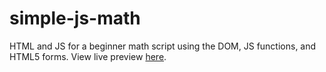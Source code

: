 # simple-js-math
HTML and JS for a beginner math script using the DOM, JS functions, and HTML5 forms. View live preview 
<a href="http:/c0mb.net/simple-js-math.html">here</a>.
